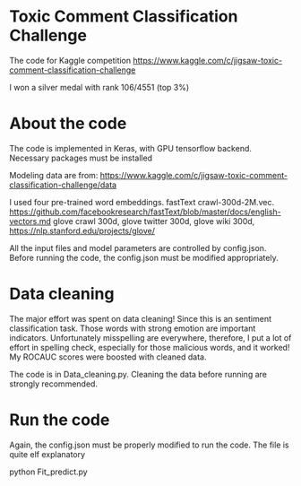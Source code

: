# Toxic Comment Classification Challenge

The code for Kaggle competition https://www.kaggle.com/c/jigsaw-toxic-comment-classification-challenge

I won a silver medal with rank 106/4551 (top 3%)


# About the code
The code is implemented in Keras, with GPU tensorflow backend. Necessary packages must be installed 

Modeling data are from: https://www.kaggle.com/c/jigsaw-toxic-comment-classification-challenge/data

I used four pre-trained word embeddings. 
fastText crawl-300d-2M.vec. https://github.com/facebookresearch/fastText/blob/master/docs/english-vectors.md
glove crawl 300d, glove twitter 300d, glove wiki 300d, https://nlp.stanford.edu/projects/glove/

All the input files and model parameters are controlled by config.json. Before running the code, the config.json must be modified appropriately.

# Data cleaning
The major effort was spent on data cleaning! Since this is an sentiment classification task. Those words with strong emotion are important indicators. Unfortunately misspelling are everywhere, therefore, I put a lot of effort in spelling check, especially for those malicious words, and it worked! My ROCAUC scores were boosted with cleaned data. 

The code is in Data_cleaning.py. Cleaning the data before running are strongly recommended.

# Run the code
Again, the config.json must be properly modified to run the code. The file is quite elf explanatory

python Fit_predict.py

